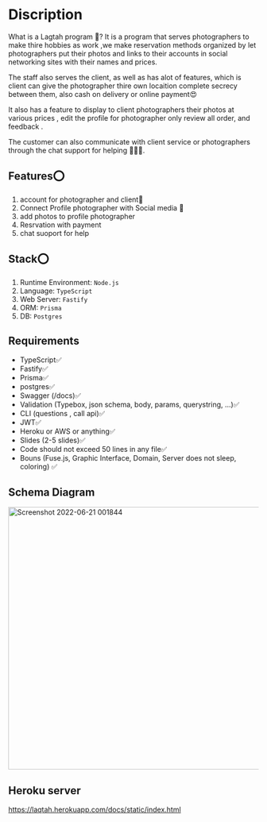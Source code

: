 # Discription
What is a Lagtah program 🧐?
 It is a program that serves photographers to make thire hobbies as work ,we make reservation methods organized by let photographers put their photos and links to their accounts in social networking sites with their names and prices.
 
 The staff also serves the client, as well as has alot of features, which is client can give the photographer thire own locaition complete secrecy between them, also cash on delivery or online payment😍
 
 It also has a feature to display to client photographers their photos at various prices , edit the profile for photographer only review all order, and feedback . 
 
 The customer can also communicate with client service or photographers through the chat support for helping 👩🏻‍🔧.
## Features⭕
1. account for photographer and client🔵
2. Connect Profile photographer with Social media 🌠
3. add photos to profile photographer
4. Resrvation with payment
5. chat suoport for help
## Stack⭕
1. Runtime Environment: `Node.js`
2. Language: `TypeScript`
3. Web Server: `Fastify`
4. ORM: `Prisma`
5. DB: `Postgres`

## Requirements
- TypeScript✅
- Fastify✅
- Prisma✅
- postgres✅
- Swagger (/docs)✅
- Validation (Typebox, json schema, body, params, querystring, ...)✅
- CLI (questions , call api)✅
- JWT✅
- Heroku or AWS or anything✅
- Slides (2-5 slides)✅
- Code should not exceed 50 lines in any file✅
- Bouns (Fuse.js, Graphic Interface, Domain, Server does not sleep, coloring) ✅

## Schema Diagram
<img width="529" alt="Screenshot 2022-06-21 001844" src="https://user-images.githubusercontent.com/102637669/177493370-afd981fa-5115-43ff-bff7-4d84ed11ba01.png">

## Heroku server 
https://laqtah.herokuapp.com/docs/static/index.html

